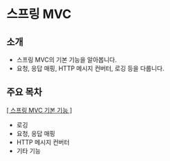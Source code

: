# 스프링 MVC

## 소개

- 스프링 MVC의 기본 기능을 알아봅니다.
- 요청, 응답 매핑, HTTP 메시지 컨버터, 로깅 등을 다룹니다.

## 주요 목차

[[ 스프링 MVC 기본 기능 ]](https://github.com/woosungkim0123/spring-jpa-deep-dive/tree/master/spring_mvc_basic/use_mvc/notion/spring_mvc_basic)

- 로깅
- 요청, 응답 매핑
- HTTP 메시지 컨버터
- 기타 기능
